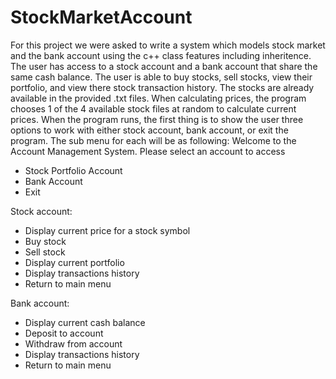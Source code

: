 # StockMarketAccount
For this project we were asked to write a system which models stock market and the bank account using the c++ class features including inheritence. The user has access to a stock account and a bank account that share the same cash balance. The user is able to buy stocks, sell stocks, view their portfolio, and view there stock transaction history. The stocks are already available in the provided .txt files. When calculating prices, the program chooses 1 of the 4 available stock files at random to calculate current prices. When the program runs, the first thing is to show the user three options to work with either stock account, bank account, or exit the program. The sub menu for each will be as following:
Welcome to the Account Management System.
Please select an account to access
- Stock Portfolio Account
- Bank Account
- Exit

Stock account:
- Display current price for a stock symbol
- Buy stock
- Sell stock
- Display current portfolio
- Display transactions history
- Return to main menu

Bank account:
- Display current cash balance
- Deposit to account
- Withdraw from account
- Display transactions history
- Return to main menu
